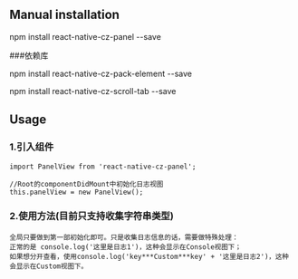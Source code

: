 
## Manual installation

npm install react-native-cz-panel --save

###依赖库

npm install react-native-cz-pack-element --save

npm install react-native-cz-scroll-tab --save
	

## Usage
###  1.引入组件
```
import PanelView from 'react-native-cz-panel';

//Root的componentDidMount中初始化日志视图
this.panelView = new PanelView();
```

###  2.使用方法(目前只支持收集字符串类型)
```
全局只要做到第一部初始化即可。只是收集日志信息的话，需要做特殊处理：
正常的是 console.log('这里是日志1')，这种会显示在Console视图下；
如果想分开查看，使用console.log('key***Custom***key' + '这里是日志2')，这种会显示在Custom视图下。
```
